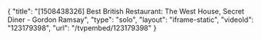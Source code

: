 {
    "title": "[1508438326] Best British Restaurant: The West House, Secret Diner - Gordon Ramsay",
    "type": "solo",
    "layout": "iframe-static",
    "videoId": "123179398",
    "url": "\/tvpembed\/123179398"
}